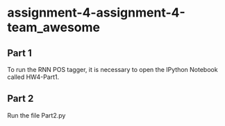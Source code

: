 # assignment-4-assignment-4-team_awesome

## Part 1
To run the RNN POS tagger, it is necessary to open the IPython Notebook called HW4-Part1.

## Part 2
Run the file Part2.py
